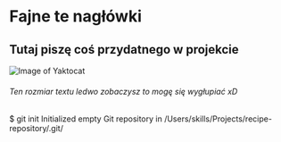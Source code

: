 # Fajne te nagłówki

## Tutaj piszę coś przydatnego w projekcie

![Image of Yaktocat](https://octodex.github.com/images/yaktocat.png)

###### Ten rozmiar textu ledwo zobaczysz to mogę się wygłupiać xD


$ git init
Initialized empty Git repository in /Users/skills/Projects/recipe-repository/.git/
